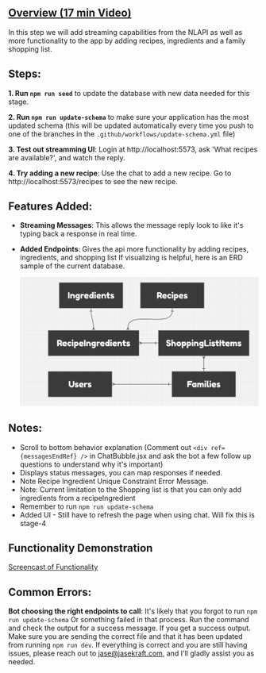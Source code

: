 ## [Overview (17 min Video)](https://drive.google.com/file/d/1UpjrIJQ4gIcPB6IvEkNNxIwILXevkIaK/view?usp=drive_link) 

In this step we will add streaming capabilities from the NLAPI as well as more functionality to the app by adding recipes, ingredients and a family shopping list.

## Steps:

**1. Run `npm run seed`** to update the database with new data needed for this stage.

**2. Run `npm run update-schema`** to make sure your application has the most updated schema (this will be updated automatically every time you push to one of the branches in the `.github/workflows/update-schema.yml` file)

**3. Test out streamming UI**: Login at http://localhost:5573, ask 'What recipes are available?', and watch the reply.

**4. Try adding a new recipe**: Use the chat to add a new recipe. Go to http://localhost:5573/recipes to see the new recipe.

## Features Added:

- **Streaming Messages**: This allows the message reply look to like it's typing back a response in real time.
- **Added Endpoints**: Gives the api more functionality by adding recipes, ingredients, and shopping list
  If visualizing is helpful, here is an ERD sample of the current database.

  ![Database ERD](./assets/erd.png)

## Notes:

- Scroll to bottom behavior explanation (Comment out `<div ref={messagesEndRef} />` in ChatBubble.jsx and ask the bot a few follow up questions to understand why it's important)
- Displays status messages, you can map responses if needed.
- Note Recipe Ingredient Unique Constraint Error Message.
- Note: Current limitation to the Shopping list is that you can only add ingredients from a recipeIngredient
- Remember to run `npm run update-schema`
- Added UI - Still have to refresh the page when using chat. Will fix this is stage-4

## Functionality Demonstration
[Screencast of Functionality](https://github.com/user-attachments/assets/0fbee2d7-795a-49cf-adbd-7506b0270891)


## Common Errors:

**Bot choosing the right endpoints to call**: It's likely that you forgot to run `npm run update-schema` Or something failed in that process. Run the command and check the output for a success message. If you get a success output. Make sure you are sending the correct file and that it has been updated from running `npm run dev`. If everything is correct and you are still having issues, please reach out to jase@jasekraft.com, and I'll gladly assist you as needed.

